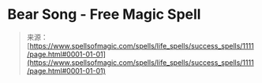 <!--yml
category: 未分类
date: 2024-06-12 18:33:56
-->

# Bear Song - Free Magic Spell

> 来源：[https://www.spellsofmagic.com/spells/life_spells/success_spells/1111/page.html#0001-01-01](https://www.spellsofmagic.com/spells/life_spells/success_spells/1111/page.html#0001-01-01)